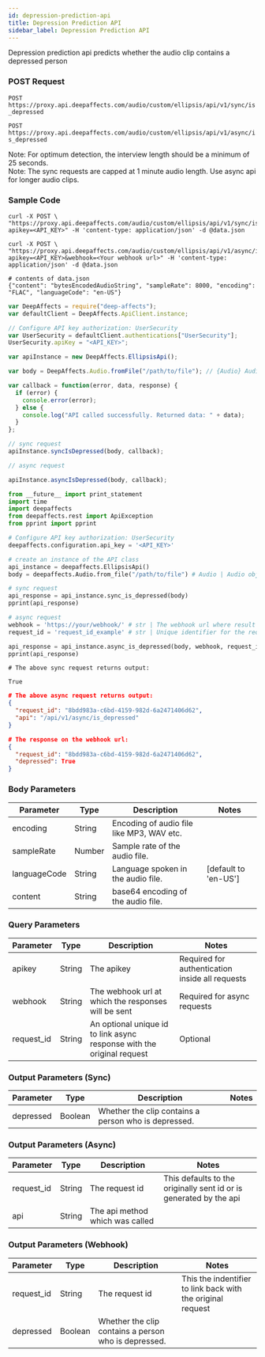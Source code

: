 ```yaml
---
id: depression-prediction-api
title: Depression Prediction API
sidebar_label: Depression Prediction API
---
```


Depression prediction api predicts whether the audio clip contains a depressed person

### POST Request

`POST https://proxy.api.deepaffects.com/audio/custom/ellipsis/api/v1/sync/is_depressed`

`POST https://proxy.api.deepaffects.com/audio/custom/ellipsis/api/v1/async/is_depressed`

<aside class="notice">
  Note: For optimum detection, the interview length should be a minimum of 25 seconds.
</aside>

<aside class="warning">
  Note: The sync requests are capped at 1 minute audio length. Use async api for longer audio clips.
</aside>

### Sample Code

<!--DOCUSAURUS_CODE_TABS-->

<!--Shell-->

```shell
curl -X POST \
"https://proxy.api.deepaffects.com/audio/custom/ellipsis/api/v1/sync/is_depressed?apikey=<API_KEY>" -H 'content-type: application/json' -d @data.json

curl -X POST \
"https://proxy.api.deepaffects.com/audio/custom/ellipsis/api/v1/async/is_depressed?apikey=<API_KEY>&webhook=<Your webhook url>" -H 'content-type: application/json' -d @data.json

# contents of data.json
{"content": "bytesEncodedAudioString", "sampleRate": 8000, "encoding": "FLAC", "languageCode": "en-US"}
```

<!--Javascript-->

```javascript
var DeepAffects = require("deep-affects");
var defaultClient = DeepAffects.ApiClient.instance;

// Configure API key authorization: UserSecurity
var UserSecurity = defaultClient.authentications["UserSecurity"];
UserSecurity.apiKey = "<API_KEY>";

var apiInstance = new DeepAffects.EllipsisApi();

var body = DeepAffects.Audio.fromFile("/path/to/file"); // {Audio} Audio object

var callback = function(error, data, response) {
  if (error) {
    console.error(error);
  } else {
    console.log("API called successfully. Returned data: " + data);
  }
};

// sync request
apiInstance.syncIsDepressed(body, callback);

// async request

apiInstance.asyncIsDepressed(body, callback);
```

<!--Python-->

```python
from __future__ import print_statement
import time
import deepaffects
from deepaffects.rest import ApiException
from pprint import pprint

# Configure API key authorization: UserSecurity
deepaffects.configuration.api_key = '<API_KEY>'

# create an instance of the API class
api_instance = deepaffects.EllipsisApi()
body = deepaffects.Audio.from_file("/path/to/file") # Audio | Audio object that needs to be featurized.

# sync request
api_response = api_instance.sync_is_depressed(body)
pprint(api_response)

# async request
webhook = 'https://your/webhook/' # str | The webhook url where result from async resource is posted
request_id = 'request_id_example' # str | Unique identifier for the request (optional)

api_response = api_instance.async_is_depressed(body, webhook, request_id=request_id)
pprint(api_response)
```

<!--END_DOCUSAURUS_CODE_TABS-->

<!--DOCUSAURUS_CODE_TABS-->

<!--Sync-->
```shell
# The above sync request returns output:

True
```
<!--Async-->

```json
# The above async request returns output:
{
  "request_id": "8bdd983a-c6bd-4159-982d-6a2471406d62",
  "api": "/api/v1/async/is_depressed"
}
```
<!--Webhook-->

```json
# The response on the webhook url:
{
  "request_id": "8bdd983a-c6bd-4159-982d-6a2471406d62",
  "depressed": True
}
```
<!--END_DOCUSAURUS_CODE_TABS-->
### Body Parameters

| Parameter    | Type   | Description                               | Notes                        |
| ------------ | ------ | ----------------------------------------- | ---------------------------- |
| encoding     | String | Encoding of audio file like MP3, WAV etc. |                              |
| sampleRate   | Number | Sample rate of the audio file.            |                              |
| languageCode | String | Language spoken in the audio file.        | [default to &#39;en-US&#39;] |
| content      | String | base64 encoding of the audio file.        |                              |

### Query Parameters

| Parameter  | Type   | Description                                                            | Notes                                           |
| ---------- | ------ | ---------------------------------------------------------------------- | ----------------------------------------------- |
| apikey    | String | The apikey                                                             | Required for authentication inside all requests |
| webhook    | String | The webhook url at which the responses will be sent                    | Required for async requests                     |
| request_id | String | An optional unique id to link async response with the original request | Optional                                        |

### Output Parameters (Sync)

| Parameter | Type    | Description                                          | Notes |
| --------- | ------- | ---------------------------------------------------- | ----- |
| depressed | Boolean | Whether the clip contains a person who is depressed. |       |

### Output Parameters (Async)

| Parameter  | Type   | Description                     | Notes                                                              |
| ---------- | ------ | ------------------------------- | ------------------------------------------------------------------ |
| request_id | String | The request id                  | This defaults to the originally sent id or is generated by the api |
| api        | String | The api method which was called |                                                                    |

### Output Parameters (Webhook)

| Parameter  | Type    | Description                                          | Notes                                                       |
| ---------- | ------- | ---------------------------------------------------- | ----------------------------------------------------------- |
| request_id | String  | The request id                                       | This the indentifier to link back with the original request |
| depressed  | Boolean | Whether the clip contains a person who is depressed. |                                                             |
